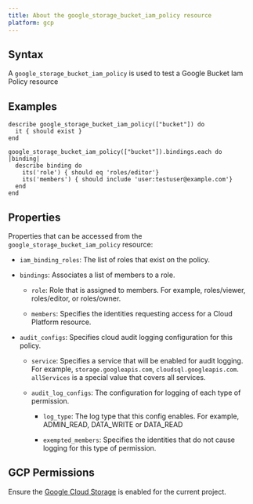 ```yaml
---
title: About the google_storage_bucket_iam_policy resource
platform: gcp
---
```


## Syntax
A `google_storage_bucket_iam_policy` is used to test a Google Bucket Iam Policy resource

## Examples
```
describe google_storage_bucket_iam_policy(["bucket"]) do
  it { should exist }
end

google_storage_bucket_iam_policy(["bucket"]).bindings.each do |binding|
  describe binding do
    its('role') { should eq 'roles/editor'}
    its('members') { should include 'user:testuser@example.com'}
  end
end
```

## Properties
Properties that can be accessed from the `google_storage_bucket_iam_policy` resource:

  * `iam_binding_roles`: The list of roles that exist on the policy.

  * `bindings`: Associates a list of members to a role.

    * `role`: Role that is assigned to members. For example, roles/viewer, roles/editor, or roles/owner.

    * `members`: Specifies the identities requesting access for a Cloud Platform resource.

  * `audit_configs`: Specifies cloud audit logging configuration for this policy.

    * `service`: Specifies a service that will be enabled for audit logging. For example, `storage.googleapis.com`, `cloudsql.googleapis.com`. `allServices`  is a special value that covers all services.

    * `audit_log_configs`: The configuration for logging of each type of permission.

      * `log_type`: The log type that this config enables. For example, ADMIN_READ, DATA_WRITE or DATA_READ

      * `exempted_members`: Specifies the identities that do not cause logging for this type of permission.



## GCP Permissions

Ensure the [Google Cloud Storage](https://console.cloud.google.com/apis/library/storage-component.googleapis.com/) is enabled for the current project.
